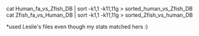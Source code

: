cat Human_fa_vs_Zfish_DB | sort -k1,1 -k11,11g > sorted_human_vs_Zfish_DB
cat Zfish_fa_vs_Human_DB | sort -k1,1 -k11,11g > sorted_Zfish_vs_human_DB

*used Leslie's files even though my stats matched hers :)
